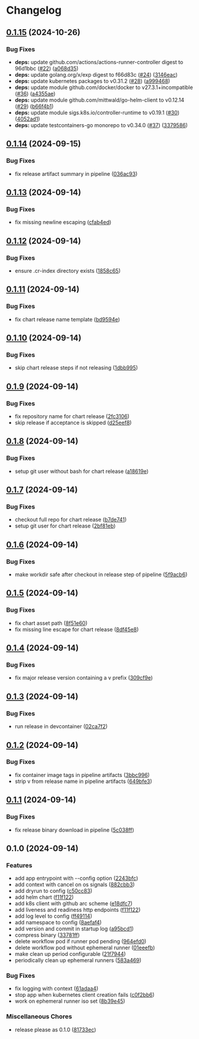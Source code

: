 # Changelog

## [0.1.15](https://github.com/Wielewout/arc-cleaner/compare/v0.1.14...v0.1.15) (2024-10-26)


### Bug Fixes

* **deps:** update github.com/actions/actions-runner-controller digest to 96d1bbc ([#22](https://github.com/Wielewout/arc-cleaner/issues/22)) ([a068d35](https://github.com/Wielewout/arc-cleaner/commit/a068d352a8cd983d601ac5861d06839656b023a9))
* **deps:** update golang.org/x/exp digest to f66d83c ([#24](https://github.com/Wielewout/arc-cleaner/issues/24)) ([3146eac](https://github.com/Wielewout/arc-cleaner/commit/3146eac81aa72488d739b48ba3a381748f59df38))
* **deps:** update kubernetes packages to v0.31.2 ([#28](https://github.com/Wielewout/arc-cleaner/issues/28)) ([a999468](https://github.com/Wielewout/arc-cleaner/commit/a999468fe8c4b8ea42b766a414a9cc3b823d6edf))
* **deps:** update module github.com/docker/docker to v27.3.1+incompatible ([#36](https://github.com/Wielewout/arc-cleaner/issues/36)) ([a4355ae](https://github.com/Wielewout/arc-cleaner/commit/a4355ae94575616756bce0e7b72651cbae43a6a2))
* **deps:** update module github.com/mittwald/go-helm-client to v0.12.14 ([#29](https://github.com/Wielewout/arc-cleaner/issues/29)) ([b66f4b1](https://github.com/Wielewout/arc-cleaner/commit/b66f4b126896403dd7fa17373395e2e5853be289))
* **deps:** update module sigs.k8s.io/controller-runtime to v0.19.1 ([#30](https://github.com/Wielewout/arc-cleaner/issues/30)) ([4052ad1](https://github.com/Wielewout/arc-cleaner/commit/4052ad1aca5fc3cf3bbdae630a25bc7ae94cc41d))
* **deps:** update testcontainers-go monorepo to v0.34.0 ([#37](https://github.com/Wielewout/arc-cleaner/issues/37)) ([3379586](https://github.com/Wielewout/arc-cleaner/commit/337958679c544b4e301485a0b6ef817a18807455))

## [0.1.14](https://github.com/Wielewout/arc-cleaner/compare/v0.1.13...v0.1.14) (2024-09-15)


### Bug Fixes

* fix release artifact summary in pipeline ([036ac93](https://github.com/Wielewout/arc-cleaner/commit/036ac9305320eac91d5da1057eaa2895a3a84231))

## [0.1.13](https://github.com/Wielewout/arc-cleaner/compare/v0.1.12...v0.1.13) (2024-09-14)


### Bug Fixes

* fix missing newline escaping ([cfab4ed](https://github.com/Wielewout/arc-cleaner/commit/cfab4edd1258676189713648ccd282a2340f7479))

## [0.1.12](https://github.com/Wielewout/arc-cleaner/compare/v0.1.11...v0.1.12) (2024-09-14)


### Bug Fixes

* ensure .cr-index directory exists ([1858c65](https://github.com/Wielewout/arc-cleaner/commit/1858c65d19dba0cd91b285190d49341e1c3c16c9))

## [0.1.11](https://github.com/Wielewout/arc-cleaner/compare/v0.1.10...v0.1.11) (2024-09-14)


### Bug Fixes

* fix chart release name template ([bd9594e](https://github.com/Wielewout/arc-cleaner/commit/bd9594e98d8ba0eb8a6a19cca88bcd581497a490))

## [0.1.10](https://github.com/Wielewout/arc-cleaner/compare/v0.1.9...v0.1.10) (2024-09-14)


### Bug Fixes

* skip chart release steps if not releasing ([1dbb995](https://github.com/Wielewout/arc-cleaner/commit/1dbb995e2c2d5067b619edf7e4d4b663cd91d945))

## [0.1.9](https://github.com/Wielewout/arc-cleaner/compare/v0.1.8...v0.1.9) (2024-09-14)


### Bug Fixes

* fix repository name for chart release ([2fc3106](https://github.com/Wielewout/arc-cleaner/commit/2fc310681b015fe50377d0f78b9e64f9e1d50bd3))
* skip release if acceptance is skipped ([d25eef8](https://github.com/Wielewout/arc-cleaner/commit/d25eef83e5219485f050d2fd58394af6cebfd87a))

## [0.1.8](https://github.com/Wielewout/arc-cleaner/compare/v0.1.7...v0.1.8) (2024-09-14)


### Bug Fixes

* setup git user without bash for chart release ([a18619e](https://github.com/Wielewout/arc-cleaner/commit/a18619ec8c8d202d8c3840dbb3f3f07b45c992bc))

## [0.1.7](https://github.com/Wielewout/arc-cleaner/compare/v0.1.6...v0.1.7) (2024-09-14)


### Bug Fixes

* checkout full repo for chart release ([b7de741](https://github.com/Wielewout/arc-cleaner/commit/b7de741a213e18bdeb716888561b0d109d15a738))
* setup git user for chart release ([2bf81eb](https://github.com/Wielewout/arc-cleaner/commit/2bf81eb5b5a584f54b700915edb547193f561bb6))

## [0.1.6](https://github.com/Wielewout/arc-cleaner/compare/v0.1.5...v0.1.6) (2024-09-14)


### Bug Fixes

* make workdir safe after checkout in release step of pipeline ([5f9acb6](https://github.com/Wielewout/arc-cleaner/commit/5f9acb679c1d19340d8ad45174db7cfabc63d1ef))

## [0.1.5](https://github.com/Wielewout/arc-cleaner/compare/v0.1.4...v0.1.5) (2024-09-14)


### Bug Fixes

* fix chart asset path ([8f51e60](https://github.com/Wielewout/arc-cleaner/commit/8f51e60cfc839b25560c77602527c38797616182))
* fix missing line escape for chart release ([8df45e8](https://github.com/Wielewout/arc-cleaner/commit/8df45e88b4ae69caea760430db649e7d3bde4b93))

## [0.1.4](https://github.com/Wielewout/arc-cleaner/compare/v0.1.3...v0.1.4) (2024-09-14)


### Bug Fixes

* fix major release version containing a v prefix ([309cf9e](https://github.com/Wielewout/arc-cleaner/commit/309cf9ec9ed012df5f6a774ba5f2f2f6a67ee938))

## [0.1.3](https://github.com/Wielewout/arc-cleaner/compare/v0.1.2...v0.1.3) (2024-09-14)


### Bug Fixes

* run release in devcontainer ([02ca7f2](https://github.com/Wielewout/arc-cleaner/commit/02ca7f26cb3c5eebc9cb47b90c58eceabbe87a4a))

## [0.1.2](https://github.com/Wielewout/arc-cleaner/compare/v0.1.1...v0.1.2) (2024-09-14)


### Bug Fixes

* fix container image tags in pipeline artifacts ([3bbc996](https://github.com/Wielewout/arc-cleaner/commit/3bbc996c05ce9d486981c29fa8be6cfb5e86d9d0))
* strip v from release name in pipeline artifacts ([649bfe3](https://github.com/Wielewout/arc-cleaner/commit/649bfe3ac6cdf690fe180a9e854fd2d776451f78))

## [0.1.1](https://github.com/Wielewout/arc-cleaner/compare/v0.1.0...v0.1.1) (2024-09-14)


### Bug Fixes

* fix release binary download in pipeline ([5c038ff](https://github.com/Wielewout/arc-cleaner/commit/5c038ffd8ce90993d2f5d76972beab3699b05bbb))

## 0.1.0 (2024-09-14)


### Features

* add app entrypoint with --config option ([2243bfc](https://github.com/Wielewout/arc-cleaner/commit/2243bfc0bf9bafcccb237529856ebf6b90b2c4bc))
* add context with cancel on os signals ([882cbb3](https://github.com/Wielewout/arc-cleaner/commit/882cbb3d668f8f9606f1e80e2d80d9529d259c23))
* add dryrun to config ([c50cc83](https://github.com/Wielewout/arc-cleaner/commit/c50cc83c23a26fccf6ce9271eec0c6c0aacf2689))
* add helm chart ([f11f122](https://github.com/Wielewout/arc-cleaner/commit/f11f1229a2ab6d46165ddf12006e1dfc70c7caf0))
* add k8s client with github arc scheme ([e18dfc7](https://github.com/Wielewout/arc-cleaner/commit/e18dfc71eca562c05ed569f251bef8610e8f1c4d))
* add liveness and readiness http endpoints ([f11f122](https://github.com/Wielewout/arc-cleaner/commit/f11f1229a2ab6d46165ddf12006e1dfc70c7caf0))
* add log level to config ([ff49114](https://github.com/Wielewout/arc-cleaner/commit/ff49114b92d2f26be373d277768529085fb3fa49))
* add namespace to config ([8aefaf4](https://github.com/Wielewout/arc-cleaner/commit/8aefaf4e85fbdacfe9bcf1707c27c9419ce9a582))
* add version and commit in startup log ([a95bcd1](https://github.com/Wielewout/arc-cleaner/commit/a95bcd1861be781b42a8138bc6c4b269a5ab9126))
* compress binary ([33781ff](https://github.com/Wielewout/arc-cleaner/commit/33781ffa099e0062505890775b54917f2396bbf4))
* delete workflow pod if runner pod pending ([964efd0](https://github.com/Wielewout/arc-cleaner/commit/964efd031d9b9b98fd48fab5d224a4a477501b8f))
* delete workflow pod without ephemeral runner ([01eeefb](https://github.com/Wielewout/arc-cleaner/commit/01eeefb8a07e6392caeb565d1ecef356d0b4a46f))
* make clean up period configurable ([21f7944](https://github.com/Wielewout/arc-cleaner/commit/21f79440ed4f735b05d44e831ceb1338213a46ec))
* periodically clean up ephemeral runners ([583a469](https://github.com/Wielewout/arc-cleaner/commit/583a469bc647f186befa4eaa4d9af1fcca95f001))


### Bug Fixes

* fix logging with context ([61adaa4](https://github.com/Wielewout/arc-cleaner/commit/61adaa4b3cbb30fd29552cdc4df112a6831135d6))
* stop app when kubernetes client creation fails ([c0f2bb6](https://github.com/Wielewout/arc-cleaner/commit/c0f2bb63bef03116baaa07193a67cd77eb1e60e3))
* work on ephemeral runner iso set ([8b39e45](https://github.com/Wielewout/arc-cleaner/commit/8b39e458f7c3c1f7094e88e480ca36e9a9924bc0))


### Miscellaneous Chores

* release please as 0.1.0 ([81733ec](https://github.com/Wielewout/arc-cleaner/commit/81733ec367278bd971b1965f2352bdc41a268174))
